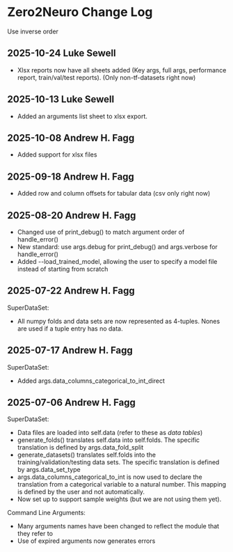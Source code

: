 # Zero2Neuro Change Log

Use inverse order

## 2025-10-24 Luke Sewell  
* Xlsx reports now have all sheets added (Key args, full args, performance report, train/val/test reports). (Only non-tf-datasets right now)

## 2025-10-13 Luke Sewell  
* Added an arguments list sheet to xlsx export.  

## 2025-10-08 Andrew H. Fagg
* Added support for xlsx files

## 2025-09-18 Andrew H. Fagg
* Added row and column offsets for tabular data (csv only right now)

## 2025-08-20 Andrew H. Fagg
* Changed use of print_debug() to match argument order of handle_error()
* New standard: use args.debug for print_debug() and args.verbose for handle_error()
* Added --load_trained_model, allowing the user to specify a model file instead of starting from scratch

## 2025-07-22 Andrew H. Fagg
SuperDataSet:
* All numpy folds and data sets are now represented as 4-tuples.  Nones are used if a tuple entry has no data.

## 2025-07-17 Andrew H. Fagg

SuperDataSet:
* Added args.data_columns_categorical_to_int_direct

## 2025-07-06 Andrew H. Fagg

SuperDataSet:
* Data files are loaded into self.data (refer to these as *data tables*)
* generate_folds() translates self.data into self.folds.  The specific translation is defined by args.data_fold_split
* generate_datasets() translates self.folds into the training/validation/testing data sets.  The specific translation is defined by args.data_set_type
* args.data_columns_categorical_to_int is now used to declare the translation from a categorical variable to a natural number.  This mapping is defined by the user and not automatically.
* Now set up to support sample weights (but we are not using them yet).

Command Line Arguments:
* Many arguments names have been changed to reflect the module that they refer to
* Use of expired arguments now generates errors


